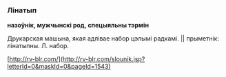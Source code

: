 ### Лінатып
**назоўнік, мужчынскі род, спецыяльны тэрмін**

Друкарская машына, якая адлівае набор цэлымі радкамі. || прыметнік: лінатыпны. Л. набор.

<a rel="author">[http://rv-blr.com/](http://rv-blr.com/slounik.jsp?letterId=0&maskId=0&pageId=1543)</a>
